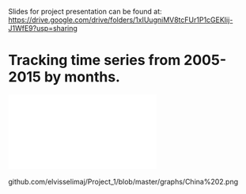 Slides for project presentation can be found at:
https://drive.google.com/drive/folders/1xIUugniMV8tcFUr1P1cGEKIij-J1WfE9?usp=sharing
# Tracking time series from 2005-2015 by months. 
![bay](Currency%20over%20Time.pdf)

github.com/elvisselimaj/Project_1/blob/master/graphs/China%202.png
